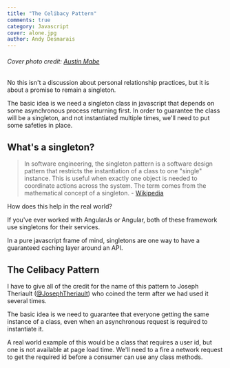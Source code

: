 ```yaml
---
title: "The Celibacy Pattern"
comments: true
category: Javascript
cover: alone.jpg
author: Andy Desmarais
---
```


###### Cover photo credit: [Austin Mabe](https://unsplash.com/@mabe12)

No this isn't a discussion about personal relationship practices, but it is about a promise to remain a singleton.

The basic idea is we need a singleton class in javascript that depends on some asynchronous process returning first. In order to guarantee the class will be a singleton, and not instantiated multiple times, we'll need to put some safeties in place.

## What's a singleton?

> In software engineering, the singleton pattern is a software design pattern that restricts the instantiation of a class to one "single" instance. This is useful when exactly one object is needed to coordinate actions across the system. The term comes from the mathematical concept of a singleton. - [Wikipedia](https://en.wikipedia.org/wiki/Singleton_pattern)

How does this help in the real world?

If you've ever worked with AngularJs or Angular, both of these framework use singletons for their services.

In a pure javascript frame of mind, singletons are one way to have a guaranteed caching layer around an API.

## The Celibacy Pattern

I have to give all of the credit for the name of this pattern to Joseph Theriault ([@JosephTheriault](https://twitter.com/JosephTheriault)) who coined the term after we had used it several times.

The basic idea is we need to guarantee that everyone getting the same instance of a class, even when an asynchronous request is required to instantiate it.

A real world example of this would be a class that requires a user id, but one is not available at page load time. We'll need to a fire a network request to get the required id before a consumer can use any class methods.


